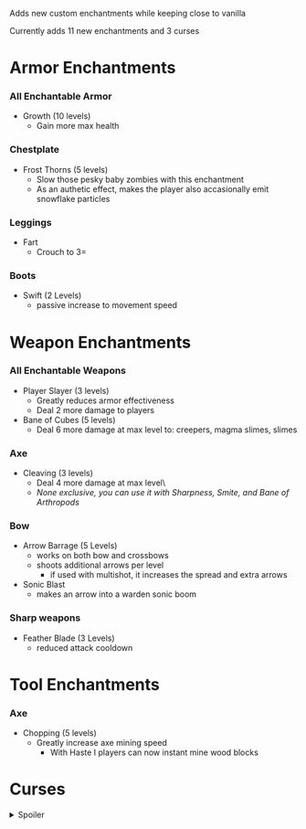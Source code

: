 Adds new custom enchantments while keeping close to vanilla

Currently adds 11 new enchantments and 3 curses

# Armor Enchantments
### All Enchantable Armor
- Growth (10 levels)
  - Gain more max health
### Chestplate
- Frost Thorns (5 levels)
  - Slow those pesky baby zombies with this enchantment
  - As an authetic effect, makes the player also accasionally emit snowflake particles
### Leggings
- Fart
  - Crouch to 3=
### Boots
- Swift (2 Levels)
  - passive increase to movement speed
# Weapon Enchantments
### All Enchantable Weapons
- Player Slayer (3 levels)
  - Greatly reduces armor effectiveness
  - Deal 2 more damage to players
- Bane of Cubes (5 levels)
  - Deal 6 more damage at max level to: creepers, magma slimes, slimes
### Axe
- Cleaving (3 levels)
  - Deal 4 more damage at max level\
  - *None exclusive, you can use it with Sharpness, Smite, and Bane of Arthropods*
### Bow
- Arrow Barrage (5 Levels)
  - works on both bow and crossbows 
  - shoots additional arrows per level
    - if used with multishot, it increases the spread and extra arrows
- Sonic Blast
  - makes an arrow into a warden sonic boom
### Sharp weapons
- Feather Blade (3 Levels)
  - reduced attack cooldown
# Tool Enchantments
### Axe
- Chopping (5 levels)
  - Greatly increase axe mining speed
    - With Haste I players can now instant mine wood blocks

# Curses
<details>
<summary>Spoiler</summary>

- ~~Curse of Dulling~~ (3 levels)
  - Weapons looses more durability on use based on level
- ~~Curse of Shattering~~ (3 levels)
  - Armor looses more durability on use based on level
- ~~Curse of Lead Foot~~ (2 levels)
  - Player looses a lot of their jump height

</details>
